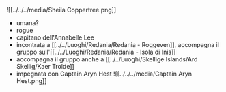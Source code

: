 ![[../../../media/Sheila Coppertree.png]]
- umana?
- rogue
- capitano dell'Annabelle Lee
- incontrata a [[../../Luoghi/Redania/Redania - Roggeven]], accompagna il gruppo sull'[[../../Luoghi/Redania/Redania - Isola di Inis]] 
- accompagna il gruppo anche a [[../../Luoghi/Skellige Islands/Ard Skellig/Kaer Trolde]] 
- impegnata con Captain Aryn Hest
![[../../../media/Captain Aryn Hest.png]]